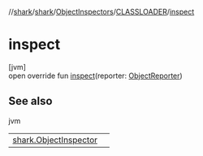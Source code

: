 //[shark](../../../../index.md)/[shark](../../index.md)/[ObjectInspectors](../index.md)/[CLASSLOADER](index.md)/[inspect](inspect.md)

# inspect

[jvm]\
open override fun [inspect](inspect.md)(reporter: [ObjectReporter](../../-object-reporter/index.md))

## See also

jvm

| | |
|---|---|
| [shark.ObjectInspector](../../-object-inspector/index.md) |  |
